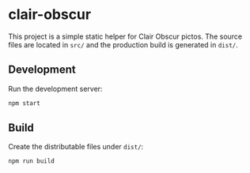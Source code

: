 # clair-obscur

This project is a simple static helper for Clair Obscur pictos. The source files
are located in `src/` and the production build is generated in `dist/`.

## Development

Run the development server:

```bash
npm start
```

## Build

Create the distributable files under `dist/`:

```bash
npm run build
```
